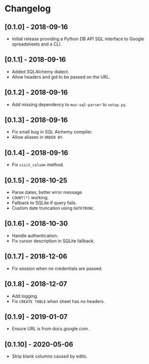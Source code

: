 # Changelog

## [0.1.0] - 2018-09-16
- Initial release providing a Python DB API SQL interface to Google spreadsheets and a CLI.

## [0.1.1] - 2018-09-16
- Added SQLAlchemy dialect.
- Allow headers and gid to be passed on the URL.

## [0.1.2] - 2018-09-16
- Add missing dependency to `moz-sql-parser` to `setup.py`.

## [0.1.3] - 2018-09-16
- Fix small bug in SQL Alchemy compiler.
- Allow aliases in `ORDER BY`.

## [0.1.4] - 2018-09-16
- Fix `visit_column` method.

## [0.1.5] - 2018-10-25
- Parse dates, better error message.
- `COUNT(*)` working.
- Fallback to SQLite if query fails.
- Custom date truncation using `DATETRUNC`.

## [0.1.6] - 2018-10-30
- Handle authentication.
- Fix cursor description in SQLite fallback.

## [0.1.7] - 2018-12-06
- Fix session when no credentials are passed.

## [0.1.8] - 2018-12-07
- Add logging.
- Fix `CREATE TABLE` when sheet has no headers.

## [0.1.9] - 2019-01-07
- Ensure URL is from docs.google.com.

## [0.1.10] - 2020-05-06
- Strip blank columns caused by edits.
